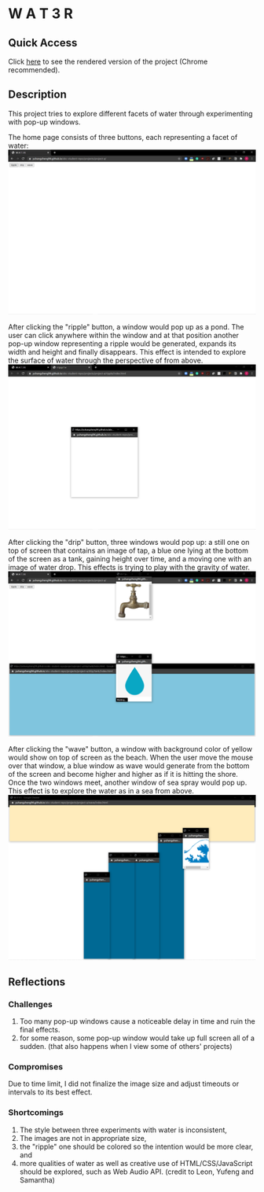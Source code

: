 # W A T 3 R

## Quick Access
Click [here](https://yuhangzheng94.github.io/abc-student-repo/projects/project-a/) to see the rendered version of the project (Chrome recommended).

## Description
This project tries to explore different facets of water through experimenting with pop-up windows.

The home page consists of three buttons, each representing a facet of water:
 ![](https://github.com/yuhangzheng94/abc-student-repo/blob/master/projects/project-a/screenshots/0-homepage.png "Home Page")

After clicking the "ripple" button, a window would pop up as a pond. The user can click anywhere within the window and at that position another pop-up window representing a ripple would be generated, expands its width and height and finally disappears. This effect is intended to explore the surface of water through the perspective of from above.
![](https://github.com/yuhangzheng94/abc-student-repo/blob/master/projects/project-a/screenshots/1-ripple.png "Ripple")

After clicking the "drip" button, three windows would pop up: a still one on top of screen that contains an image of tap, a blue one lying at the bottom of the screen as a tank, gaining height over time, and a moving one with an image of water drop. This effects is trying to play with the gravity of water.
![](https://github.com/yuhangzheng94/abc-student-repo/blob/master/projects/project-a/screenshots/2-drip.png "Drip")

After clicking the "wave" button, a window with background color of yellow would show on top of screen as the beach. When the user move the mouse over that window, a blue window as wave would generate from the bottom of the screen and become higher and higher as if it is hitting the shore. Once the two windows meet, another window of sea spray would pop up. This effect is to explore the water as in a sea from above.
![](https://github.com/yuhangzheng94/abc-student-repo/blob/master/projects/project-a/screenshots/3-wave.png "Wave")

## Reflections

### Challenges
1. Too many pop-up windows cause a noticeable delay in time and ruin the final effects.
2. for some reason, some pop-up window would take up full screen all of a sudden. (that also happens when I view some of others' projects)

### Compromises
Due to time limit, I did not finalize the image size and adjust timeouts or intervals to its best effect.

### Shortcomings
1. The style between three experiments with water is inconsistent,
2. The images are not in appropriate size,
3. the "ripple" one should be colored so the intention would be more clear, and
4. more qualities of water as well as creative use of HTML/CSS/JavaScript should be explored, such as Web Audio API. (credit to Leon, Yufeng and Samantha)
